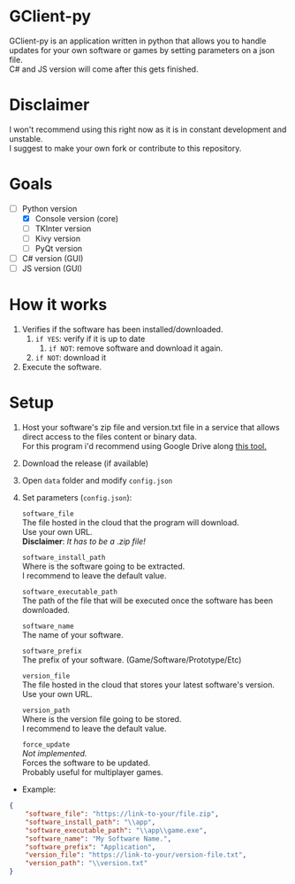 # GClient-py
GClient-py is an application written in python that allows you to handle updates for your own software or games by setting parameters on a json file. <br>
C# and JS version will come after this gets finished.

# Disclaimer
I won't recommend using this right now as it is in constant development and unstable. <br>
I suggest to make your own fork or contribute to this repository.

# Goals
- [ ] Python version
    - [x] Console version (core)
    - [ ] TKInter version
    - [ ] Kivy version
    - [ ] PyQt version
- [ ] C# version (GUI)
- [ ] JS version (GUI)

# How it works
1. Verifies if the software has been installed/downloaded.
    1. `if YES`: verify if it is up to date
        1. `if NOT`: remove software and download it again.
    1. `if NOT`: download it
1. Execute the software.


# Setup
1. Host your software's zip file and version.txt file in a service that allows direct access to the files content or binary data.<br>
For this program i'd recommend using Google Drive along [this tool.](https://sites.google.com/site/gdocs2direct/home)
1. Download the release (if available)
1. Open `data` folder and modify `config.json`
1. Set parameters (`config.json`):<br>

    `software_file`<br>
    The file hosted in the cloud that the program will download.<br>
    Use your own URL.<br>
    **Disclaimer**: *It has to be a .zip file!*<br>

    `software_install_path`<br>
    Where is the software going to be extracted.<br>
    I recommend to leave the default value.<br>

    `software_executable_path`<br>
    The path of the file that will be executed once the software has been downloaded.<br>

    `software_name`<br>
    The name of your software.<br>

    `software_prefix`<br>
    The prefix of your software. (Game/Software/Prototype/Etc)

    `version_file`<br>
    The file hosted in the cloud that stores your latest software's version.<br>
    Use your own URL.<br>

    `version_path`<br>
    Where is the version file going to be stored.<br>
    I recommend to leave the default value.<br>

    `force_update`<br>
    _Not implemented._<br>
    Forces the software to be updated.<br>
    Probably useful for multiplayer games.

* Example:
```json
{
    "software_file": "https://link-to-your/file.zip",
    "software_install_path": "\\app",
    "software_executable_path": "\\app\\game.exe",
    "software_name": "My Software Name.",
    "software_prefix": "Application",
    "version_file": "https://link-to-your/version-file.txt",
    "version_path": "\\version.txt"
}
```